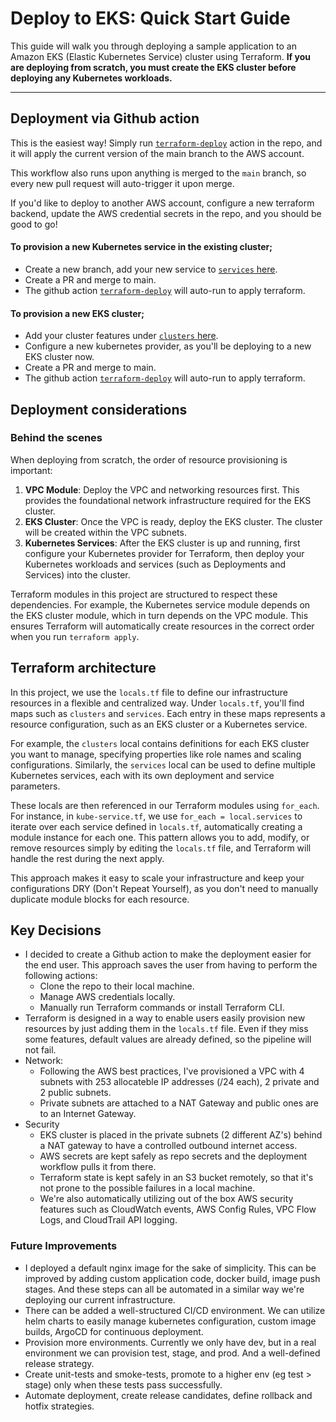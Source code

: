 # Deploy to EKS: Quick Start Guide

This guide will walk you through deploying a sample application to an Amazon EKS (Elastic Kubernetes Service) cluster using Terraform. **If you are deploying from scratch, you must create the EKS cluster before deploying any Kubernetes workloads.**

---

## Deployment via Github action

This is the easiest way! Simply run [`terraform-deploy`](https://github.com/gorkememir/deploy-to-eks/blob/main/.github/workflows/terraform-deploy.yml) action in the repo, and it will apply the current version of the main branch to the AWS account.

This workflow also runs upon anything is merged to the `main` branch, so every new pull request will auto-trigger it upon merge.

If you'd like to deploy to another AWS account, configure a new terraform backend, update the AWS credential secrets in the repo, and you should be good to go!

#### To provision a new Kubernetes service in the existing cluster;
- Create a new branch, add your new service to [`services` here](https://github.com/gorkememir/deploy-to-eks/blob/271782e9fddfe2000130fd7c82323d47f5ec8615/terraform/envs/dev/locals.tf#L22).
- Create a PR and merge to main.
- The github action [`terraform-deploy`](https://github.com/gorkememir/deploy-to-eks/blob/main/.github/workflows/terraform-deploy.yml) will auto-run to apply terraform. 

#### To provision a new EKS cluster;
- Add your cluster features under [`clusters` here](https://github.com/gorkememir/deploy-to-eks/blob/271782e9fddfe2000130fd7c82323d47f5ec8615/terraform/envs/dev/locals.tf#L2).
- Configure a new kubernetes provider, as you'll be deploying to a new EKS cluster now.
- Create a PR and merge to main.
- The github action [`terraform-deploy`](https://github.com/gorkememir/deploy-to-eks/blob/main/.github/workflows/terraform-deploy.yml) will auto-run to apply terraform.

## Deployment considerations
### Behind the scenes
When deploying from scratch, the order of resource provisioning is important:

1. **VPC Module**: Deploy the VPC and networking resources first. This provides the foundational network infrastructure required for the EKS cluster.
2. **EKS Cluster**: Once the VPC is ready, deploy the EKS cluster. The cluster will be created within the VPC subnets.
3. **Kubernetes Services**: After the EKS cluster is up and running, first configure your Kubernetes provider for Terraform, then deploy your Kubernetes workloads and services (such as Deployments and Services) into the cluster.

Terraform modules in this project are structured to respect these dependencies. For example, the Kubernetes service module depends on the EKS cluster module, which in turn depends on the VPC module. This ensures Terraform will automatically create resources in the correct order when you run `terraform apply`.

## Terraform architecture

In this project, we use the `locals.tf` file to define our infrastructure resources in a flexible and centralized way. Under `locals.tf`, you'll find maps such as `clusters` and `services`. Each entry in these maps represents a resource configuration, such as an EKS cluster or a Kubernetes service.

For example, the `clusters` local contains definitions for each EKS cluster you want to manage, specifying properties like role names and scaling configurations. Similarly, the `services` local can be used to define multiple Kubernetes services, each with its own deployment and service parameters.

These locals are then referenced in our Terraform modules using `for_each`. For instance, in `kube-service.tf`, we use `for_each = local.services` to iterate over each service defined in `locals.tf`, automatically creating a module instance for each one. This pattern allows you to add, modify, or remove resources simply by editing the `locals.tf` file, and Terraform will handle the rest during the next apply.

This approach makes it easy to scale your infrastructure and keep your configurations DRY (Don't Repeat Yourself), as you don't need to manually duplicate module blocks for each resource.

## Key Decisions
- I decided to create a Github action to make the deployment easier for the end user. This approach saves the user from having to perform the following actions:
	- Clone the repo to their local machine.
    - Manage AWS credentials locally.
    - Manually run Terraform commands or install Terraform CLI.
- Terraform is designed in a way to enable users easily provision new resources by just adding them in the `locals.tf` file. Even if they miss some features, default values are already defined, so the pipeline will not fail.
- Network: 
    - Following the AWS best practices, I've provisioned a VPC with 4 subnets with 253 allocateble IP addresses (/24 each), 2 private and 2 public subnets.
    - Private subnets are attached to a NAT Gateway and public ones are to an Internet Gateway.
- Security
    - EKS cluster is placed in the private subnets (2 different AZ's) behind a NAT gateway to have a controlled outbound internet access.
    - AWS secrets are kept safely as repo secrets and the deployment workflow pulls it from there.
    - Terraform state is kept safely in an S3 bucket remotely, so that it's not prone to the possible failures in a local machine.
    - We're also automatically utilizing out of the box AWS security features such as CloudWatch events, AWS Config Rules, VPC Flow Logs, and CloudTrail API logging.

### Future Improvements
- I deployed a default nginx image for the sake of simplicity. This can be improved by adding custom application code, docker build, image push stages. And these steps can all be automated in a similar way we're deploying our current infrastructure.
- There can be added a well-structured CI/CD environment. We can utilize helm charts to easily manage kubernetes configuration, custom image builds, ArgoCD for continuous deployment.
- Provision more environments. Currently we only have dev, but in a real environment we can provision test, stage, and prod. And a well-defined release strategy.
- Create unit-tests and smoke-tests, promote to a higher env (eg test > stage) only when these tests pass successfully.
- Automate deployment, create release candidates, define rollback and hotfix strategies.












